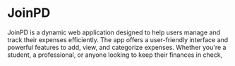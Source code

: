 # JoinPD
JoinPD is a dynamic web application designed to help users manage and track their expenses efficiently. The app offers a user-friendly interface and powerful features to add, view, and categorize expenses. Whether you're a student, a professional, or anyone looking to keep their finances in check,
